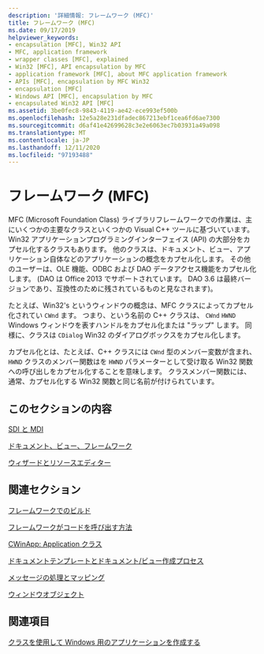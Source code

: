 ```yaml
---
description: '詳細情報: フレームワーク (MFC)'
title: フレームワーク (MFC)
ms.date: 09/17/2019
helpviewer_keywords:
- encapsulation [MFC], Win32 API
- MFC, application framework
- wrapper classes [MFC], explained
- Win32 [MFC], API encapsulation by MFC
- application framework [MFC], about MFC application framework
- APIs [MFC], encapsulation by MFC Win32
- encapsulation [MFC]
- Windows API [MFC], encapsulation by MFC
- encapsulated Win32 API [MFC]
ms.assetid: 3be0fec8-9843-4119-ae42-ece993ef500b
ms.openlocfilehash: 12e5a28e231dfadec867213ebf1cea6fd6ae7300
ms.sourcegitcommit: d6af41e42699628c3e2e6063ec7b03931a49a098
ms.translationtype: MT
ms.contentlocale: ja-JP
ms.lasthandoff: 12/11/2020
ms.locfileid: "97193488"
---
```

# <a name="framework-mfc"></a>フレームワーク (MFC)

MFC (Microsoft Foundation Class) ライブラリフレームワークでの作業は、主にいくつかの主要なクラスといくつかの Visual C++ ツールに基づいています。 Win32 アプリケーションプログラミングインターフェイス (API) の大部分をカプセル化するクラスもあります。 他のクラスは、ドキュメント、ビュー、アプリケーション自体などのアプリケーションの概念をカプセル化します。 その他のユーザーは、OLE 機能、ODBC および DAO データアクセス機能をカプセル化します。  (DAO は Office 2013 でサポートされています。 DAO 3.6 は最終バージョンであり、互換性のために残されているものと見なされます)。

たとえば、Win32's というウィンドウの概念は、MFC クラスによってカプセル化されてい `CWnd` ます。 つまり、という名前の C++ クラスは、 `CWnd` `HWND` Windows ウィンドウを表すハンドルをカプセル化または "ラップ" します。 同様に、クラスは `CDialog` Win32 のダイアログボックスをカプセル化します。

カプセル化とは、たとえば、C++ クラスには `CWnd` 型のメンバー変数が含まれ、 `HWND` クラスのメンバー関数はを `HWND` パラメーターとして受け取る Win32 関数への呼び出しをカプセル化することを意味します。 クラスメンバー関数には、通常、カプセル化する Win32 関数と同じ名前が付けられています。

## <a name="in-this-section"></a>このセクションの内容

[SDI と MDI](sdi-and-mdi.md)

[ドキュメント、ビュー、フレームワーク](documents-views-and-the-framework.md)

[ウィザードとリソースエディター](wizards-and-the-resource-editors.md)

## <a name="in-related-sections"></a>関連セクション

[フレームワークでのビルド](building-on-the-framework.md)

[フレームワークがコードを呼び出す方法](how-the-framework-calls-your-code.md)

[CWinApp: Application クラス](cwinapp-the-application-class.md)

[ドキュメントテンプレートとドキュメント/ビュー作成プロセス](document-templates-and-the-document-view-creation-process.md)

[メッセージの処理とマッピング](message-handling-and-mapping.md)

[ウィンドウオブジェクト](window-objects.md)

## <a name="see-also"></a>関連項目

[クラスを使用して Windows 用のアプリケーションを作成する](using-the-classes-to-write-applications-for-windows.md)
